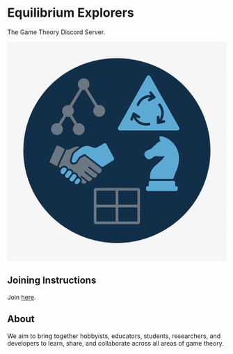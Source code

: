 # Equilibrium Explorers

The Game Theory Discord Server.

![](./logo.png)

## Joining Instructions

Join [here](https://discord.gg/NfTAkhAeyc).

## About

We aim to bring together hobbyists, educators, students, researchers, and developers to learn, share, and collaborate across all areas of game theory.
